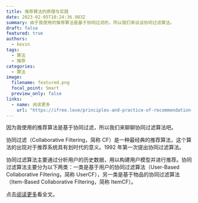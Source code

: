 ```yaml
---
title: 推荐算法的原理与实践
date: 2023-02-05T10:24:36.983Z
summary: 由于我使用的推荐算法是基于协同过滤的，所以我们来谈谈协同过滤算法。
draft: false
featured: true
authors:
  - kevin
tags:
  - 算法
  - 推荐
categories:
  - 算法
image:
  filename: featured.png
  focal_point: Smart
  preview_only: false
links:
  - name: 阅读更多
    url: "https://ifree.love/principles-and-practice-of-recommendation-algorithms/"
---
```


因为我使用的推荐算法是基于协同过滤，所以我们来聊聊协同过滤算法吧。

协同过滤（Collaborative Filtering，简称 CF）是一种最经典的推荐算法，这个算法的出现对于推荐系统具有划时代的意义。1992 年第一次提出协同过滤算法。

协同过滤算法主要通过分析用户的历史数据，用以构建用户模型并进行推荐。协同过滤算法主要分为以下两类：一类是基于用户的协同过滤算法（User-Based Collaborative Filtering，简称 UserCF），另一类是基于物品的协同过滤算法（Item-Based Collaborative Filtering，简称 ItemCF）。

点击[阅读更多](https://ifree.love/principles-and-practice-of-recommendation-algorithms/)看全文。
